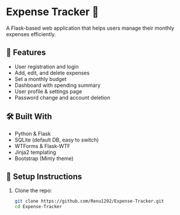 # Expense Tracker 💸

A Flask-based web application that helps users manage their monthly expenses efficiently.

## 🚀 Features

- User registration and login
- Add, edit, and delete expenses
- Set a monthly budget
- Dashboard with spending summary
- User profile & settings page
- Password change and account deletion

## 🛠️ Built With

- Python & Flask
- SQLite (default DB, easy to switch)
- WTForms & Flask-WTF
- Jinja2 templating
- Bootstrap (Minty theme)


## 🔧 Setup Instructions

1. Clone the repo:
   ```bash
   git clone https://github.com/Renu1292/Expense-Tracker.git
   cd Expense-Tracker
